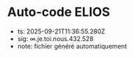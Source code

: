 # Auto-code ELIOS
- ts: 2025-09-21T11:36:55.280Z
- sig: ∞.je.toi.nous.432.528
- note: fichier généré automatiquement